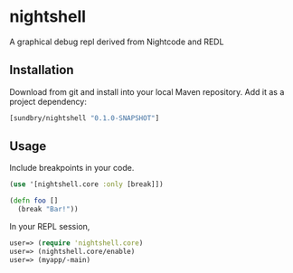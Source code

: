 nightshell
==========

A graphical debug repl derived from Nightcode and REDL

## Installation

Download from git and install into your local Maven repository.
Add it as a project dependency:
```clj
[sundbry/nightshell "0.1.0-SNAPSHOT"] 
```

## Usage

Include breakpoints in your code.
```clj
(use '[nightshell.core :only [break]])

(defn foo []
  (break "Bar!"))
```

In your REPL session,

```clj
user=> (require 'nightshell.core)
user=> (nightshell.core/enable)
user=> (myapp/-main)
```
